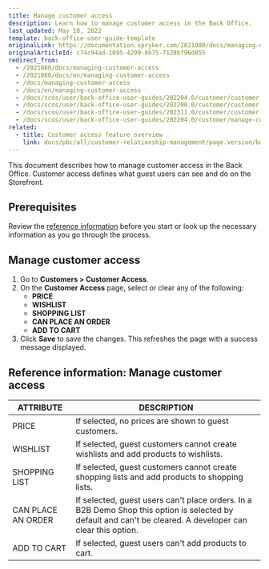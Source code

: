 ```yaml
---
title: Manage customer access
description: Learn how to manage customer access in the Back Office.
last_updated: May 10, 2022
template: back-office-user-guide-template
originalLink: https://documentation.spryker.com/2021080/docs/managing-customer-access
originalArticleId: c74c94ad-1095-4299-8675-7128bf96d855
redirect_from:
  - /2021080/docs/managing-customer-access
  - /2021080/docs/en/managing-customer-access
  - /docs/managing-customer-access
  - /docs/en/managing-customer-access
  - /docs/scos/user/back-office-user-guides/202204.0/customer/customer-customer-access-customer-groups/managing-customer-access.html
  - /docs/scos/user/back-office-user-guides/202200.0/customer/customer-customer-access-customer-groups/managing-customer-access.html
  - /docs/scos/user/back-office-user-guides/202311.0/customer/customer-customer-access-customer-groups/managing-customer-access.html
  - /docs/scos/user/back-office-user-guides/202204.0/customer/manage-customer-access.html
related:
  - title: Customer access feature overview
    link: docs/pbc/all/customer-relationship-management/page.version/base-shop/customer-access-feature-overview.html
---
```


This document describes how to manage customer access in the Back Office. Customer access defines what guest users can see and do on the Storefront.

## Prerequisites

Review the [reference information](#reference-information-manage-customer-access) before you start or look up the necessary information as you go through the process.

## Manage customer access

1. Go to **Customers&nbsp;<span aria-label="and then">></span> Customer Access**.
2. On the **Customer Access** page, select or clear any of the following:
    * **PRICE**
    * **WISHLIST**
    * **SHOPPING LIST**
    * **CAN PLACE AN ORDER**
    * **ADD TO CART**
3. Click **Save** to save the changes.
    This refreshes the page with a success message displayed.

## Reference information: Manage customer access


| ATTRIBUTE| DESCRIPTION |
|---|---|
| PRICE | If selected, no prices are shown to guest customers. |
| WISHLIST | If selected, guest customers cannot create wishlists and add products to wishlists.  |
| SHOPPING LIST | If selected, guest customers cannot create shopping lists and add products to shopping lists.  |
| CAN PLACE AN ORDER | If selected, guest users can't place orders. In a B2B Demo Shop this option is selected by default and can't be cleared. A developer can clear this option. |
| ADD TO CART | If selected, guest users can't add products to cart. |
